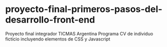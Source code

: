 # proyecto-final-primeros-pasos-del-desarrollo-front-end
Proyecto final integrador TICMAS Argentina Programa
CV de individuo ficticio incluyendo elementos de CSS y Javascript
